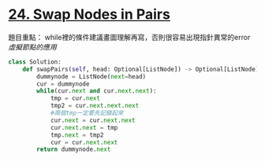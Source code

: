 # [24. Swap Nodes in Pairs](https://leetcode.com/problems/swap-nodes-in-pairs/)

題目重點：
while裡的條件建議畫圖理解再寫，否則很容易出現指針異常的error
*虛擬節點的應用*


```python
class Solution:
    def swapPairs(self, head: Optional[ListNode]) -> Optional[ListNode]:
        dummynode = ListNode(next=head)
        cur = dummynode
        while(cur.next and cur.next.next):
            tmp = cur.next
            tmp2 = cur.next.next.next
            #兩個tmp一定要先記錄起來
            cur.next = cur.next.next
            cur.next.next = tmp
            tmp.next = tmp2
            cur = cur.next.next
        return dummynode.next
```